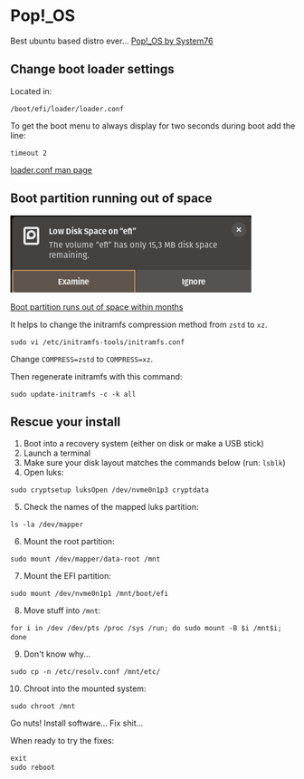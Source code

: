# Pop!\_OS

Best ubuntu based distro ever... [Pop!_OS by System76](https://pop.system76.com/)

## Change boot loader settings

Located in:
```
/boot/efi/loader/loader.conf
```

To get the boot menu to always display for two seconds during boot add the line:
```
timeout 2
```

[loader.conf man page](https://www.freedesktop.org/software/systemd/man/latest/loader.conf.html)

## Boot partition running out of space

![Gnome EFI low disk space warning](efi-low-disk-space.png)

[Boot partition runs out of space within months](https://github.com/pop-os/pop/issues/1714#issuecomment-1481212935)

It helps to change the initramfs compression method from `zstd` to `xz`.
```
sudo vi /etc/initramfs-tools/initramfs.conf
```
Change `COMPRESS=zstd` to `COMPRESS=xz`.

Then regenerate initramfs with this command:
```
sudo update-initramfs -c -k all
```

## Rescue your install

1. Boot into a recovery system (either on disk or make a USB stick)
2. Launch a terminal
3. Make sure your disk layout matches the commands below (run: `lsblk`)
4. Open luks:
```
sudo cryptsetup luksOpen /dev/nvme0n1p3 cryptdata
```
5. Check the names of the mapped luks partition:
```
ls -la /dev/mapper
```
6. Mount the root partition:
```
sudo mount /dev/mapper/data-root /mnt
```
7. Mount the EFI partition:
```
sudo mount /dev/nvme0n1p1 /mnt/boot/efi
```
8. Move stuff into `/mnt`:
```
for i in /dev /dev/pts /proc /sys /run; do sudo mount -B $i /mnt$i; done
```
9. Don't know why...
```
sudo cp -n /etc/resolv.conf /mnt/etc/
```
10. Chroot into the mounted system:
```
sudo chroot /mnt
```

Go nuts! Install software... Fix shit...

When ready to try the fixes:
```
exit
sudo reboot
```